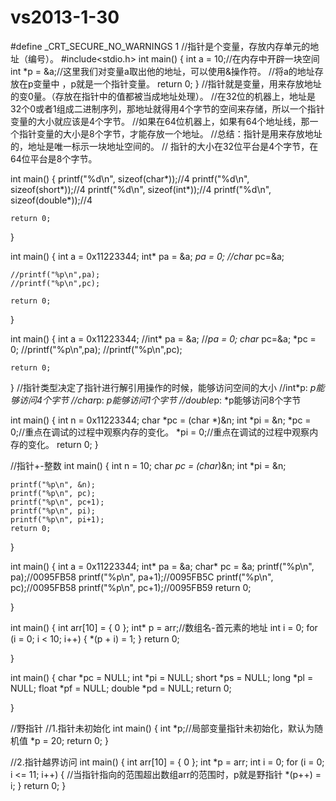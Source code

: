 # vs2013-1-30
#define _CRT_SECURE_NO_WARNINGS 1
//指针是个变量，存放内存单元的地址（编号）。
#include<stdio.h>
int main()
{
	int a = 10;//在内存中开辟一块空间
	int *p = &a;//这里我们对变量a取出他的地址，可以使用&操作符。
	             //将a的地址存放在p变量中 ，p就是一个指针变量。
	return 0;
}
//指针就是变量，用来存放地址的变0量。（存放在指针中的值都被当成地址处理）。
//在32位的机器上，地址是32个0或者1组成二进制序列，那地址就得用4个字节的空间来存储，所以一个指针变量的大小就应该是4个字节。
//如果在64位机器上，如果有64个地址线，那一个指针变量的大小是8个字节，才能存放一个地址。
//总结：指针是用来存放地址的，地址是唯一标示一块地址空间的。
//      指针的大小在32位平台是4个字节，在64位平台是8个字节。


int main()
{
	printf("%d\n", sizeof(char*));//4
	printf("%d\n", sizeof(short*));//4
	printf("%d\n", sizeof(int*));//4
	printf("%d\n", sizeof(double*));//4

	return 0;
}

int main()
{
	int a = 0x11223344;
	int* pa = &a;
	*pa = 0;
	//char* pc=&a;

	//printf("%p\n",pa);
	//printf("%p\n",pc);

	return 0;
}

int main()
{
	int a = 0x11223344;
	//int* pa = &a;
	//*pa = 0;
	char* pc=&a;
	*pc = 0;
	//printf("%p\n",pa);
	//printf("%p\n",pc);

	return 0;
}
//指针类型决定了指针进行解引用操作的时候，能够访问空间的大小
//int*p: *p能够访问4个字节
//char*p: *p能够访问1个字节
//double*p: *p能够访问8个字节

int main()
{
	int n = 0x11223344;
	char *pc = (char *)&n;
	int *pi = &n;
	*pc = 0;//重点在调试的过程中观察内存的变化。
	*pi = 0;//重点在调试的过程中观察内存的变化。
	return 0;
}

//指针+-整数
int main()
{
	int n = 10;
	char *pc = (char*)&n;
	int *pi = &n;

	printf("%p\n", &n);
	printf("%p\n", pc);
	printf("%p\n", pc+1);
	printf("%p\n", pi);
	printf("%p\n", pi+1);
	return 0;

}

int main()
{
	int a = 0x11223344;
	int* pa = &a;
	char* pc = &a;
	printf("%p\n", pa);//0095FB58
	printf("%p\n", pa+1);//0095FB5C
	printf("%p\n", pc);//0095FB58
	printf("%p\n", pc+1);//0095FB59
	return 0;

}

int main()
{
	int arr[10] = { 0 };
	int* p = arr;//数组名-首元素的地址
	int i = 0;
	for (i = 0; i < 10; i++)
	{
		*(p + i) = 1;
	}
	return 0;
	
}

int main()
{
	char *pc = NULL;
	int *pi = NULL;
	short *ps = NULL;
	long *pl = NULL;
	float *pf = NULL;
	double *pd = NULL; 
	return 0;

}

//野指针
//1.指针未初始化
int main()
{
	int *p;//局部变量指针未初始化，默认为随机值
	*p = 20;
	return 0;
}

//2.指针越界访问
int main()
{
	int arr[10] = { 0 };
	int *p = arr;
	int i = 0;
	for (i = 0; i <= 11; i++)
	{
		//当指针指向的范围超出数组arr的范围时，p就是野指针
		*(p++) = i;
	}
	return 0;
}
